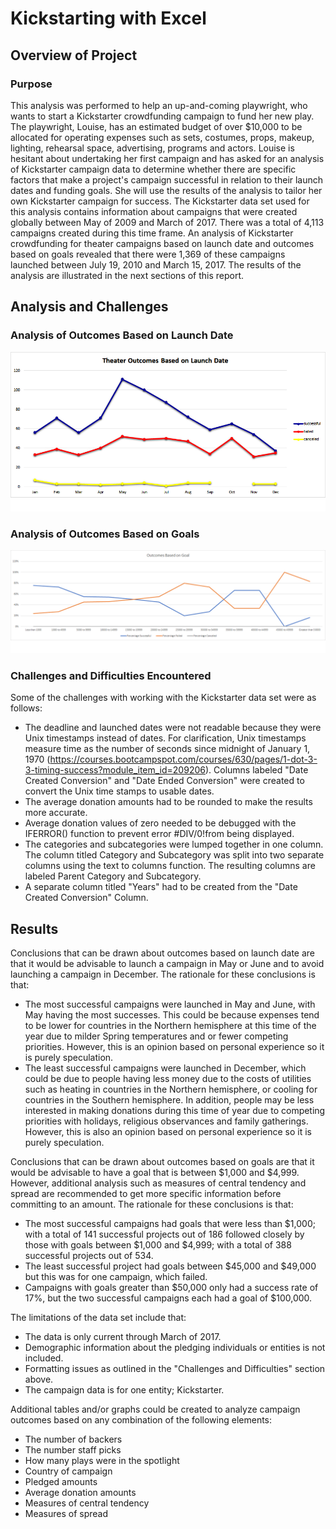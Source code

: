 # Kickstarting with Excel 
## Overview of Project 
### Purpose
This analysis was performed to help an up-and-coming playwright, who wants to start a Kickstarter crowdfunding campaign to fund her new play. The playwright, Louise, has an estimated budget of over $10,000 to be allocated for operating expenses such as sets, costumes, props, makeup, lighting, rehearsal space, advertising, programs and actors. Louise is hesitant about undertaking her first campaign and has asked for an analysis of Kickstarter campaign data to determine whether there are specific factors that make a project's campaign successful in relation to their launch dates and funding goals. She will use the results of the analysis to tailor her own Kickstarter campaign for success. The Kickstarter data set used for this analysis contains information about campaigns that were created globally between May of 2009 and March of 2017. There was a total of 4,113 campaigns created during this time frame. An analysis of Kickstarter crowdfunding for theater campaigns based on launch date and outcomes based on goals revealed that there were 1,369 of these campaigns launched between July 19, 2010 and March 15, 2017. The results of the analysis are illustrated in the next sections of this report.   
## Analysis and Challenges
### Analysis of Outcomes Based on Launch Date
![Theater Outcomes vs Launch](https://github.com/LleeMcD/Kickstarter-Analysis/blob/main/Resources/Theater_Outcomes_vs_Launch.png)

### Analysis of Outcomes Based on Goals
![Outcomes vs Goals](https://github.com/LleeMcD/Kickstarter-Analysis/blob/main/Resources/Outcomes_vs_Goals.png)
### Challenges and Difficulties Encountered
Some of the challenges with working with the Kickstarter data set were as follows:
- The deadline and launched dates were not readable because they were Unix timestamps instead of dates. For clarification, Unix timestamps measure time as the number of seconds since midnight of January 1, 1970 (https://courses.bootcampspot.com/courses/630/pages/1-dot-3-3-timing-success?module_item_id=209206). Columns labeled "Date Created Conversion" and "Date Ended Conversion" were created to convert the Unix time stamps to usable dates. 
- The average donation amounts had to be rounded to make the results more accurate.
- Average donation values of zero needed to be debugged with the IFERROR() function to prevent error #DIV/0!from being displayed. 
- The categories and subcategories were lumped together in one column. The column titled Category and Subcategory was split into two separate columns using the text to columns function. The resulting columns are labeled Parent Category and Subcategory.
- A separate column titled "Years" had to be created from the "Date Created Conversion" Column.

## Results
Conclusions that can be drawn about outcomes based on launch date are that it would be advisable to launch a campaign in May or June and to avoid launching a campaign in December. The rationale for these conclusions is that:
- The most successful campaigns were launched in May and June, with May having the most successes. This could be because expenses tend to be lower for countries in the Northern hemisphere at this time of the year due to milder Spring temperatures and or fewer competing priorities. However, this is an opinion based on personal experience so it is purely speculation.
- The least successful campaigns were launched in December, which could be due to people having less money due to the costs of utilities such as heating in countries in the Northern hemisphere, or cooling for countries in the Southern hemisphere. In addition, people may be less interested in making donations during this time of year due to competing priorities with holidays, religious observances and family gatherings. However, this is also an opinion based on personal experience so it is purely speculation.

Conclusions that can be drawn about outcomes based on goals are that it would be advisable to have a goal that is between $1,000 and $4,999. However, additional analysis such as measures of central tendency and spread are recommended to get more specific information before committing to an amount. The rationale for these conclusions is that:
- The most successful campaigns had goals that were less than $1,000; with a total of 141 successful projects out of 186 followed closely by those with goals between $1,000 and $4,999; with a total of 388 successful projects out of 534.
- The least successful project had goals between $45,000 and $49,000 but this was for one campaign, which failed.
- Campaigns with goals greater than $50,000 only had a success rate of 17%, but the two successful campaigns each had a goal of $100,000.

The limitations of the data set include that:
- The data is only current through March of 2017.
- Demographic information about the pledging individuals or entities is not included.
- Formatting issues as outlined in the "Challenges and Difficulties" section above. 
- The campaign data is for one entity; Kickstarter.

Additional tables and/or graphs could be created to analyze campaign outcomes based on any combination of the following elements:
- The number of backers
- The number staff picks
- How many plays were in the spotlight
- Country of campaign
- Pledged amounts
- Average donation amounts
- Measures of central tendency 
- Measures of spread


